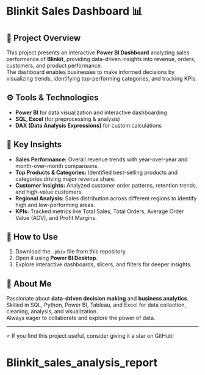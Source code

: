 # Blinkit Sales Dashboard 📊

## 📌 Project Overview
This project presents an interactive **Power BI Dashboard** analyzing sales performance of **Blinkit**, providing data-driven insights into revenue, orders, customers, and product performance.  
The dashboard enables businesses to make informed decisions by visualizing trends, identifying top-performing categories, and tracking KPIs.

## ⚙️ Tools & Technologies
- **Power BI** for data visualization and interactive dashboarding  
- **SQL, Excel** (for preprocessing & analysis)  
- **DAX (Data Analysis Expressions)** for custom calculations  

## 🔑 Key Insights
- **Sales Performance:** Overall revenue trends with year-over-year and month-over-month comparisons.  
- **Top Products & Categories:** Identified best-selling products and categories driving major revenue share.  
- **Customer Insights:** Analyzed customer order patterns, retention trends, and high-value customers.  
- **Regional Analysis:** Sales distribution across different regions to identify high and low-performing areas.  
- **KPIs:** Tracked metrics like Total Sales, Total Orders, Average Order Value (AOV), and Profit Margins.  


## 🚀 How to Use
1. Download the `.pbix` file from this repository.  
2. Open it using **Power BI Desktop**.  
3. Explore interactive dashboards, slicers, and filters for deeper insights.  

## 👤 About Me
Passionate about **data-driven decision making** and **business analytics**. Skilled in SQL, Python, Power BI, Tableau, and Excel for data collection, cleaning, analysis, and visualization.  
Always eager to collaborate and explore the power of data.

---
⭐ If you find this project useful, consider giving it a star on GitHub!
# Blinkit_sales_analysis_report
